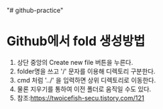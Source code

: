 "# github-practice" 
# Github에서 fold 생성방법
1. 상단 중앙의 Create new file 버튼을 누른다.
2. folder명을 쓰고 '/' 문자를 이용해 디렉토리 구분한다.
3. cmd 처럼 '../' 을 입력하면 상위 디렉토리로 이동한다. 
4. 물론 지우기를 통하여 이전 폴더로 움직일 수도 있다.
5. 참조:https://twoicefish-secu.tistory.com/121
